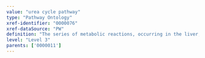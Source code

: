 ```yaml
---
value: "urea cycle pathway"
type: "Pathway Ontology"
xref-identifier: "0000076"
xref-dataSource: "PW"
definition: "The series of metabolic reactions, occurring in the liver, by which the ammonia derived from the breakdown of amino acids combines with carbon dioxide to form urea."
level: "Level 3"
parents: ['0000011']
---
```

